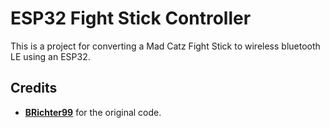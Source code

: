 # ESP32 Fight Stick Controller

This is a project for converting a Mad Catz Fight Stick to wireless bluetooth LE using an ESP32.

## Credits

* [__BRichter99__](https://github.com/BRichter99/Xbox360-Controller-with-BLE) for the original code.
